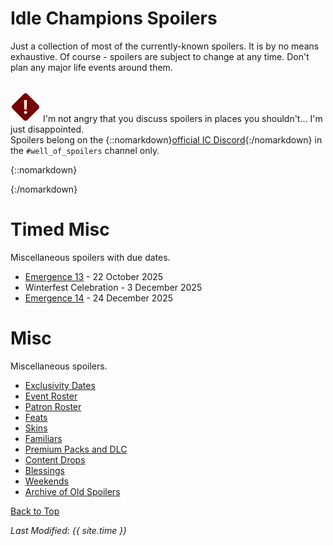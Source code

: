 # Idle Champions Spoilers

Just a collection of most of the currently-known spoilers. It is by no means exhaustive. Of course - spoilers are subject to change at any time. Don't plan any major life events around them.

<br/><span class="spoilerWarningRow">
<span class="spoilerWarningIcon">![Warning Icon](images/general/warning.png)</span>
<span class="spoilerWarning">I'm not angry that you discuss spoilers in places you shouldn't... I'm just disappointed.<br/>Spoilers belong on the {::nomarkdown}<a href="https://discord.gg/idlechampions" target="_blank">official IC Discord</a>{:/nomarkdown} in the `#well_of_spoilers` channel only.</span>
<span style="display:flex;position:absolute;bottom:-50px;right:0;color:var(--TangerineYellow);">
    <input type="checkbox" onClick="changeIndexVersion()" id="sortByEvents">
    <label class="switch" for="eventsVersion">Sort by Event Schedule</label>
</span>
</span>

{::nomarkdown}

<div id="events_v1" hidden>

{:/nomarkdown}

# New Event Champions

These are the event champions that are upcoming and all the information we know about them.

<span class="indexChampionTableColumn">
{::nomarkdown}
<a href="cazrin.html">
{:/nomarkdown}
    <span class="indexChampionTableRow">
        <span class="indexChampionTableIcon">
            ![Cazrin Varaith Portrait Icon](images/cazrin/portrait.png)
        </span>
        <span class="indexChampionTableInfo">
            <span class="indexChampionTableChampion">
                Cazrin Varaith
            </span>
            <span class="indexChampionTableEvent">
                <span class="indexChampionTableNoLink">Human Wizard of The Fallbacks</span>
            </span>
            <span class="indexChampionTableEvent">
                <span class="indexChampionTableNoLink">Highharvestide - 3 September 2025</span>
            </span>
        </span>
        <span class="indexChampionTableAttack">
            ![Magic Attack Icon](images/general/icon_magic.png)
        </span>
    </span>
{::nomarkdown}
</a>
{:/nomarkdown}
{::nomarkdown}
<a href="kingofshadows.html">
{:/nomarkdown}
    <span class="indexChampionTableRow">
        <span class="indexChampionTableIcon">
            ![King of Shadows Portrait Icon](images/kingofshadows/portrait.png)
        </span>
        <span class="indexChampionTableInfo">
            <span class="indexChampionTableChampion">
                King of Shadows
            </span>
            <span class="indexChampionTableEvent">
                <span class="indexChampionTableNoLink">Outsider (Guess)</span>
            </span>
            <span class="indexChampionTableEvent">
                <span class="indexChampionTableNoLink">Liars' Night - 1 October 2025</span>
            </span>
        </span>
        <span class="indexChampionTableAttack">
            ![Magic Attack Icon](images/general/icon_magic.png)
            ![Melee Attack Icon](images/general/icon_melee.png)
            ![Ranged Attack Icon](images/general/icon_ranged.png)
        </span>
    </span>
{::nomarkdown}
</a>
{:/nomarkdown}
{::nomarkdown}
<a href="skylla.html">
{:/nomarkdown}
    <span class="indexChampionTableRow">
        <span class="indexChampionTableIcon">
            ![Skylla Portrait Icon](images/skylla/portrait.png)
        </span>
        <span class="indexChampionTableInfo">
            <span class="indexChampionTableChampion">
                Skylla
            </span>
            <span class="indexChampionTableEvent">
                <span class="indexChampionTableNoLink">Human Warlock (Guess)</span>
            </span>
            <span class="indexChampionTableEvent">
                <span class="indexChampionTableNoLink">Feast of the Moon - 5 November 2025</span>
            </span>
        </span>
        <span class="indexChampionTableAttack">
            ![Magic Attack Icon](images/general/icon_magic.png)
            ![Melee Attack Icon](images/general/icon_melee.png)
        </span>
    </span>
{::nomarkdown}
</a>
{:/nomarkdown}
{::nomarkdown}
<a href="lark.html">
{:/nomarkdown}
    <span class="indexChampionTableRow">
        <span class="indexChampionTableIcon">
            ![Unknown or Missing Portrait Icon](images/general/unknown_champion.png)
        </span>
        <span class="indexChampionTableInfo">
            <span class="indexChampionTableChampion">
                Lark
            </span>
            <span class="indexChampionTableEvent">
                <span class="indexChampionTableNoLink">Tiefling Bard of The Fallbacks (Guess)</span>
            </span>
            <span class="indexChampionTableEvent">
                <span class="indexChampionTableNoLink">Simril - 3 December 2025</span>
            </span>
        </span>
    </span>
{::nomarkdown}
</a>
{:/nomarkdown}
</span>

# Reworked Champions

A list of champions that will be seeing reworks in upcoming events.

<span class="indexChampionTableColumn">
{::nomarkdown}
<a href="alyndra.html">
{:/nomarkdown}
    <span class="indexChampionTableRow">
        <span class="indexChampionTableIcon">
            ![Alyndra Sarrbarand Portrait Icon](images/alyndra/portrait.png)
        </span>
        <span class="indexChampionTableInfo">
            <span class="indexChampionTableChampion">
                Alyndra Sarrbarand
            </span>
            <span class="indexChampionTableEvent">
                <span class="indexChampionTableNoLink">Elf (High) Wizard / Cleric of Heroes of the Planes</span>
            </span>
            <span class="indexChampionTableEvent">
                <span class="indexChampionTableNoLink">Highharvestide - Delayed until 10 September 2025</span>
            </span>
        </span>
        <span class="indexChampionTableAttack">
            ![Magic Attack Icon](images/general/icon_magic.png)
        </span>
    </span>
{::nomarkdown}
</a>
{:/nomarkdown}
{::nomarkdown}
<a href="farideh.html">
{:/nomarkdown}
    <span class="indexChampionTableRow">
        <span class="indexChampionTableIcon">
            ![Farideh Portrait Icon](images/farideh/portrait.png)
        </span>
        <span class="indexChampionTableInfo">
            <span class="indexChampionTableChampion">
                Farideh
            </span>
            <span class="indexChampionTableEvent">
                <span class="indexChampionTableNoLink">Tiefling Warlock of Brimstone Angels</span>
            </span>
            <span class="indexChampionTableEvent">
                <span class="indexChampionTableNoLink">Liars' Night - Delayed until 08 October 2025</span>
            </span>
        </span>
        <span class="indexChampionTableAttack">
            ![Magic Attack Icon](images/general/icon_magic.png)
        </span>
    </span>
{::nomarkdown}
</a>
{:/nomarkdown}
{::nomarkdown}
<a href="havilar.html">
{:/nomarkdown}
    <span class="indexChampionTableRow">
        <span class="indexChampionTableIcon">
            ![Havilar Portrait Icon](images/havilar/portrait.png)
        </span>
        <span class="indexChampionTableInfo">
            <span class="indexChampionTableChampion">
                Havilar
            </span>
            <span class="indexChampionTableEvent">
                <span class="indexChampionTableNoLink">Tiefling Fighter of Brimstone Angels</span>
            </span>
            <span class="indexChampionTableEvent">
                <span class="indexChampionTableNoLink">Feast of the Moon - Delayed until 12 November 2025</span>
            </span>
        </span>
        <span class="indexChampionTableAttack">
            ![Melee Attack Icon](images/general/icon_melee.png)
        </span>
    </span>
{::nomarkdown}
</a>
{:/nomarkdown}
    <span class="indexChampionTableRowNoHover">
        <span class="indexChampionTableIcon">
            ![Nordom Whistleklik Portrait Icon](images/nordom/portrait.png)
        </span>
        <span class="indexChampionTableInfo">
            <span class="indexChampionTableChampion">
                Nordom Whistleklik
            </span>
            <span class="indexChampionTableEvent">
                <span class="indexChampionTableNoLink">Modron Fighter</span>
            </span>
            <span class="indexChampionTableEvent">
                <span class="indexChampionTableNoLink">Simril - Delayed until 10 December 2025 (Guess)</span>
            </span>
        </span>
        <span class="indexChampionTableAttack">
            ![Ranged Attack Icon](images/general/icon_ranged.png)
        </span>
    </span>
</span>

{::nomarkdown}

</div><div id="events_v2" hidden>

{:/nomarkdown}

# Champions

These are the upcoming new and reworked champions and where they'll be found.

<div markdown="1" class="abilityBorder"><div markdown="1" style="padding-left:8px">
## Highharvestide - 3 September 2025
<span class="indexChampionTableColumn" style="margin:-15px 0 -20px -8px">
{::nomarkdown}
<a href="cazrin.html">
{:/nomarkdown}
    <span class="indexChampionTableRow">
        <span class="indexChampionTableIcon">
            ![Cazrin Varaith Portrait Icon](images/cazrin/portrait.png)
        </span>
        <span class="indexChampionTableInfo">
            <span class="indexChampionTableChampion">
                Cazrin Varaith
            </span>
            <span class="indexChampionTableEvent">
                <span class="indexChampionTableNoLink">Human Wizard of The Fallbacks</span>
            </span>
        </span>
        <span class="indexChampionTableType indexChampionTableNoLink">
            New ⭐
        </span>
        <span class="indexChampionTableAttack">
            ![Magic Attack Icon](images/general/icon_magic.png)
        </span>
    </span>
{::nomarkdown}
</a>
{:/nomarkdown}
{::nomarkdown}
<a href="alyndra.html">
{:/nomarkdown}
    <span class="indexChampionTableRow">
        <span class="indexChampionTableIcon">
            ![Alyndra Sarrbarand Portrait Icon](images/alyndra/portrait.png)
        </span>
        <span class="indexChampionTableInfo">
            <span class="indexChampionTableChampion">
                Alyndra Sarrbarand
            </span>
            <span class="indexChampionTableEvent">
                <span class="indexChampionTableNoLink">Elf (High) Wizard / Cleric of Heroes of the Planes</span>
            </span>
            <span class="indexChampionTableEvent">
                <span style="font-size:0.9em;color:var(--Wolfram)">Delayed until 10 September 2025</span>
            </span>
        </span>
        <span class="indexChampionTableType indexChampionTableNoLink">
            Rework ♻️
        </span>
        <span class="indexChampionTableAttack">
            ![Magic Attack Icon](images/general/icon_magic.png)
        </span>
    </span>
{::nomarkdown}
</a>
{:/nomarkdown}
</span>
</div></div>
<div markdown="1" class="abilityBorder"><div markdown="1" style="padding-left:8px">
## Liars' Night - 1 October 2025
<span class="indexChampionTableColumn" style="margin:-15px 0 -20px -8px">
{::nomarkdown}
<a href="kingofshadows.html">
{:/nomarkdown}
    <span class="indexChampionTableRow">
        <span class="indexChampionTableIcon">
            ![King of Shadows Portrait Icon](images/kingofshadows/portrait.png)
        </span>
        <span class="indexChampionTableInfo">
            <span class="indexChampionTableChampion">
                King of Shadows
            </span>
            <span class="indexChampionTableEvent">
                <span class="indexChampionTableNoLink">Outsider (Guess)</span>
            </span>
        </span>
        <span class="indexChampionTableType indexChampionTableNoLink">
            New ⭐
        </span>
        <span class="indexChampionTableAttack">
            ![Magic Attack Icon](images/general/icon_magic.png)
            ![Melee Attack Icon](images/general/icon_melee.png)
            ![Ranged Attack Icon](images/general/icon_ranged.png)
        </span>
    </span>
{::nomarkdown}
</a>
{:/nomarkdown}
{::nomarkdown}
<a href="farideh.html">
{:/nomarkdown}
    <span class="indexChampionTableRow">
        <span class="indexChampionTableIcon">
            ![Farideh Portrait Icon](images/farideh/portrait.png)
        </span>
        <span class="indexChampionTableInfo">
            <span class="indexChampionTableChampion">
                Farideh
            </span>
            <span class="indexChampionTableEvent">
                <span class="indexChampionTableNoLink">Tiefling Warlock of Brimstone Angels</span>
            </span>
            <span class="indexChampionTableEvent">
                <span style="font-size:0.9em;color:var(--Wolfram)">Delayed until 08 October 2025</span>
            </span>
        </span>
        <span class="indexChampionTableType indexChampionTableNoLink">
            Rework ♻️
        </span>
        <span class="indexChampionTableAttack">
            ![Magic Attack Icon](images/general/icon_magic.png)
        </span>
    </span>
{::nomarkdown}
</a>
{:/nomarkdown}
</span>
</div></div>
<div markdown="1" class="abilityBorder"><div markdown="1" style="padding-left:8px">
## Feast of the Moon - 5 November 2025
<span class="indexChampionTableColumn" style="margin:-15px 0 -20px -8px">
{::nomarkdown}
<a href="skylla.html">
{:/nomarkdown}
    <span class="indexChampionTableRow">
        <span class="indexChampionTableIcon">
            ![Skylla Portrait Icon](images/skylla/portrait.png)
        </span>
        <span class="indexChampionTableInfo">
            <span class="indexChampionTableChampion">
                Skylla
            </span>
            <span class="indexChampionTableEvent">
                <span class="indexChampionTableNoLink">Human Warlock (Guess)</span>
            </span>
        </span>
        <span class="indexChampionTableType indexChampionTableNoLink">
            New ⭐
        </span>
        <span class="indexChampionTableAttack">
            ![Magic Attack Icon](images/general/icon_magic.png)
            ![Melee Attack Icon](images/general/icon_melee.png)
        </span>
    </span>
{::nomarkdown}
</a>
{:/nomarkdown}
{::nomarkdown}
<a href="havilar.html">
{:/nomarkdown}
    <span class="indexChampionTableRow">
        <span class="indexChampionTableIcon">
            ![Havilar Portrait Icon](images/havilar/portrait.png)
        </span>
        <span class="indexChampionTableInfo">
            <span class="indexChampionTableChampion">
                Havilar
            </span>
            <span class="indexChampionTableEvent">
                <span class="indexChampionTableNoLink">Tiefling Fighter of Brimstone Angels</span>
            </span>
            <span class="indexChampionTableEvent">
                <span style="font-size:0.9em;color:var(--Wolfram)">Delayed until 12 November 2025</span>
            </span>
        </span>
        <span class="indexChampionTableType indexChampionTableNoLink">
            Rework ♻️
        </span>
        <span class="indexChampionTableAttack">
            ![Melee Attack Icon](images/general/icon_melee.png)
        </span>
    </span>
{::nomarkdown}
</a>
{:/nomarkdown}
</span>
</div></div>
<div markdown="1" class="abilityBorder"><div markdown="1" style="padding-left:8px">
## Simril - 3 December 2025
<span class="indexChampionTableColumn" style="margin:-15px 0 -20px -8px">
{::nomarkdown}
<a href="lark.html">
{:/nomarkdown}
    <span class="indexChampionTableRow">
        <span class="indexChampionTableIcon">
            ![Unknown or Missing Portrait Icon](images/general/unknown_champion.png)
        </span>
        <span class="indexChampionTableInfo">
            <span class="indexChampionTableChampion">
                Lark
            </span>
            <span class="indexChampionTableEvent">
                <span class="indexChampionTableNoLink">Tiefling Bard of The Fallbacks (Guess)</span>
            </span>
        </span>
        <span class="indexChampionTableType indexChampionTableNoLink">
            New ⭐
        </span>
    </span>
{::nomarkdown}
</a>
{:/nomarkdown}
    <span class="indexChampionTableRowNoHover">
        <span class="indexChampionTableIcon">
            ![Nordom Whistleklik Portrait Icon](images/nordom/portrait.png)
        </span>
        <span class="indexChampionTableInfo">
            <span class="indexChampionTableChampion">
                Nordom Whistleklik (Guess)
            </span>
            <span class="indexChampionTableEvent">
                <span class="indexChampionTableNoLink">Modron Fighter</span>
            </span>
            <span class="indexChampionTableEvent">
                <span style="font-size:0.9em;color:var(--Wolfram)">Delayed until 10 December 2025</span>
            </span>
        </span>
        <span class="indexChampionTableType indexChampionTableNoLink">
            Rework ♻️
        </span>
        <span class="indexChampionTableAttack">
            ![Ranged Attack Icon](images/general/icon_ranged.png)
        </span>
    </span>
</span>
</div></div>

{::nomarkdown}

</div>

{:/nomarkdown}

# Timed Misc

Miscellaneous spoilers with due dates.

* [Emergence 13](emergence_13.md) - 22 October 2025
* Winterfest Celebration - 3 December 2025
* [Emergence 14](emergence_14.md) - 24 December 2025

# Misc

Miscellaneous spoilers.

* [Exclusivity Dates](exclusivitydates.md)
* [Event Roster](event_roster.md)
* [Patron Roster](patron_roster.md)
* [Feats](feats.md)
* [Skins](skins.md)
* [Familiars](familiars.md)
* [Premium Packs and DLC](premium.md)
* [Content Drops](contentdrops.md)
* [Blessings](blessings.md)
* [Weekends](weekends.md)
* [Archive of Old Spoilers](archive.md)

[Back to Top](#top)

*Last Modified: {{ site.time }}*

<script type="text/javascript" src="{{ '/scripts/indexVersion.js?v=' | append: site.github.build_revision | relative_url }}"></script>